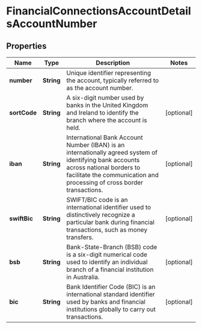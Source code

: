 

# FinancialConnectionsAccountDetailsAccountNumber


## Properties

| Name | Type | Description | Notes |
|------------ | ------------- | ------------- | -------------|
|**number** | **String** | Unique identifier representing the account, typically referred to as the account number. |  |
|**sortCode** | **String** | A six-digit number used by banks in the United Kingdom and Ireland to identify the branch where the account is held. |  [optional] |
|**iban** | **String** | International Bank Account Number (IBAN) is an internationally agreed system of identifying bank accounts across national borders to facilitate the communication and processing of cross border transactions. |  [optional] |
|**swiftBic** | **String** | SWIFT/BIC code is an international identifier used to distinctively recognize a particular bank during financial transactions, such as money transfers. |  [optional] |
|**bsb** | **String** | Bank-State-Branch (BSB) code is a six-digit numerical code used to identify an individual branch of a financial institution in Australia. |  [optional] |
|**bic** | **String** | Bank Identifier Code (BIC) is an international standard identifier used by banks and financial institutions globally to carry out transactions. |  [optional] |




